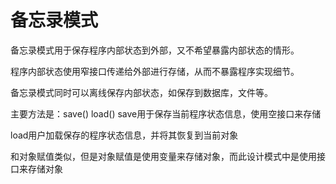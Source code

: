 # 备忘录模式

备忘录模式用于保存程序内部状态到外部，又不希望暴露内部状态的情形。

程序内部状态使用窄接口传递给外部进行存储，从而不暴露程序实现细节。

备忘录模式同时可以离线保存内部状态，如保存到数据库，文件等。

主要方法是：save() load()
save用于保存当前程序状态信息，使用空接口来存储

load用户加载保存的程序状态信息，并将其恢复到当前对象

和对象赋值类似，但是对象赋值是使用变量来存储对象，而此设计模式中是使用接口来存储对象
